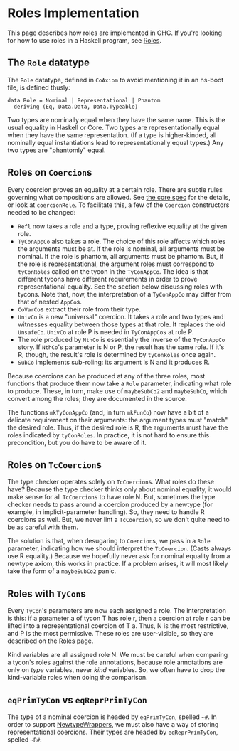 # Roles Implementation


This page describes how roles are implemented in GHC. If you're looking for how
to use roles in a Haskell program, see [Roles](roles).

## The `Role` datatype


The `Role` datatype, defined in `CoAxiom` to avoid mentioning it in an hs-boot
file, is defined thusly:

```wiki
data Role = Nominal | Representational | Phantom
  deriving (Eq, Data.Data, Data.Typeable)
```


Two types are nominally equal when they have the same name. This is the usual
equality in Haskell or Core. Two types are representationally equal when they
have the same representation. (If a type is higher-kinded, all nominally equal
instantiations lead to representationally equal types.) Any two types are
"phantomly" equal.

## Roles on `Coercion`s


Every coercion proves an equality at a certain role. There are subtle rules
governing what compositions are allowed. See
[the core spec](http://github.com/ghc/ghc/blob/master/docs/core-spec/core-spec.pdf?raw=true) for the details, or look at `coercionRole`. To facilitate this,
a few of the `Coercion` constructors needed to be changed:

- `Refl` now takes a role and a type, proving reflexive equality at the given role.
- `TyConAppCo` also takes a role. The choice of this role affects which roles the
  arguments must be at. If the role is nominal, all arguments must be nominal.
  If the role is phantom, all arguments must be phantom. But, if the role is
  representational, the argument roles must correspond to `tyConRoles` called
  on the tycon in the `TyConAppCo`. The idea is that different tycons have
  different requirements in order to prove representational equality. See the
  section below discussing roles with tycons. Note that, now, the interpretation
  of a `TyConAppCo` may differ from that of nested `AppCo`s.
- `CoVarCo`s extract their role from their type.
- `UnivCo` is a new "universal" coercion. It takes a role and two types and witnesses
  equality between those types at that role. It replaces the old `UnsafeCo`.
  `UnivCo` at role P is needed in `TyConAppCo`s at role P.
- The role produced by `NthCo` is essentially the inverse of the `TyConAppCo` story.
  If `NthCo`'s parameter is N or P, the result has the same role. If it's R, though,
  the result's role is determined by `tyConRoles` once again.
- `SubCo` implements sub-roling: its argument is N and it produces R.


Because coercions can be produced at any of the three roles, most functions that
produce them now take a `Role` parameter, indicating what role to produce. These,
in turn, make use of `maybeSubCo2` and `maybeSubCo`, which convert among the roles;
they are documented in the source.


The functions `mkTyConAppCo` (and, in turn `mkFunCo`) now have a bit of a delicate
requirement on their arguments: the argument types must "match" the desired role.
Thus, if the desired role is R, the arguments must have the roles indicated by
`tyConRoles`. In practice, it is not hard to ensure this precondition, but you
do have to be aware of it.

## Roles on `TcCoercion`s


The type checker operates solely on `TcCoercion`s. What roles do these have? Because
the type checker thinks only about nominal equality, it would make sense for all
`TcCoercion`s to have role N. But, sometimes the type checker needs to pass around
a coercion produced by a newtype (for example, in implicit-parameter handling).
So, they need to handle R coercions as well. But, we never lint a `TcCoercion`, so
we don't quite need to be as careful with them.


The solution is that, when desugaring to `Coercion`s, we pass in a `Role`
parameter, indicating how we should interpret the `TcCoercion`. (Casts always
use R equality.) Because we hopefully never ask for nominal equality from a
newtype axiom, this works in practice. If a problem arises, it will most likely
take the form of a `maybeSubCo2` panic.

## Roles with `TyCon`s


Every `TyCon`'s parameters are now each assigned a role. The interpretation is
this: if a parameter a of tycon T has role r, then a coercion at role r can be
lifted into a representational coercion of T a. Thus, N is the most
restrictive, and P is the most permissive. These roles are user-visible, so
they are described on the [Roles](roles) page.


Kind variables are all assigned role N. We must be careful when comparing a
tycon's roles against the role annotations, because role annotations are only
on *type* variables, never *kind* variables. So, we often have to drop
the kind-variable roles when doing the comparison.

## `eqPrimTyCon` vs `eqReprPrimTyCon`


The type of a nominal coercion is headed by `eqPrimTyCon`, spelled `~#`. In
order to support [NewtypeWrappers](newtype-wrappers), we must also have a way of storing
representational coercions. Their types are headed by `eqReprPrimTyCon`, spelled
`~R#`.
